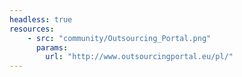 ```yaml
---
headless: true
resources: 
    - src: "community/Outsourcing_Portal.png"
      params: 
        url: "http://www.outsourcingportal.eu/pl/"
---
```


